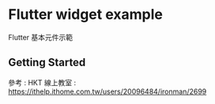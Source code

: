 # Flutter widget example

Flutter 基本元件示範

## Getting Started

參考 :
HKT 線上教室 : https://ithelp.ithome.com.tw/users/20096484/ironman/2699
